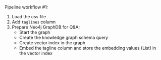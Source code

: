 Pipeline workflow #1:
1. Load the csv file
2. Add `taglines` column
3. Prepare Neo4j GraphDB for Q&A:
    - Start the graph
    - Create the knowledge graph schema query
    - Create vector index in the graph
    - Embed the tagline column and store the embedding values (List) in the vector index 